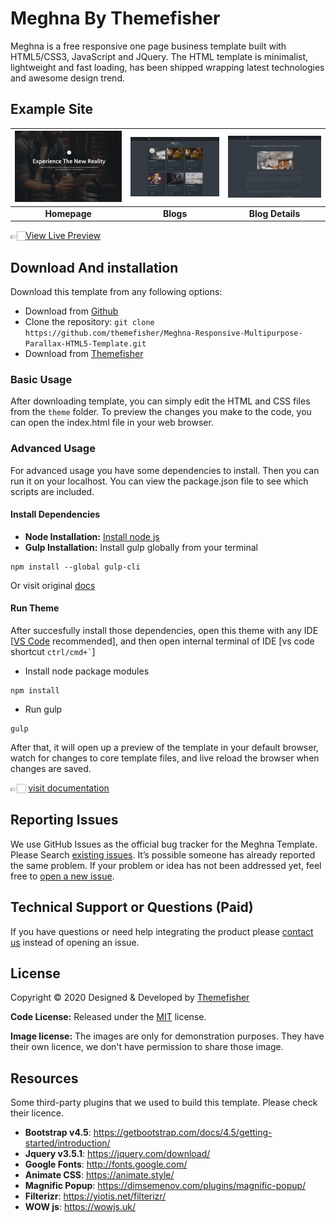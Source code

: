 # Meghna By Themefisher
Meghna is a free responsive one page business template built with HTML5/CSS3, JavaScript and JQuery. The HTML template is minimalist, lightweight and fast loading, has been shipped wrapping latest technologies and awesome design trend.


<!-- demo -->
## Example Site
| [![](screenshots/homepage.png)](https://demo.themefisher.com/meghna/) | [![](screenshots/blog.png)](https://demo.themefisher.com/meghna/blog.html) | [![](screenshots/blog-details.png)](https://demo.themefisher.com/meghna/blog-single.html) |
|:---:|:---:|:---:|
| **Homepage**  | **Blogs**  | **Blog Details**  |

👉🏻[View Live Preview](https://demo.themefisher.com/meghna/)


<!-- download -->
## Download And installation
Download this template from any following options:

* Download from [Github](https://github.com/themefisher/Meghna-Responsive-Multipurpose-Parallax-HTML5-Template/archive/master.zip)
* Clone the repository: `git clone https://github.com/themefisher/Meghna-Responsive-Multipurpose-Parallax-HTML5-Template.git`
* Download from [Themefisher](https://themefisher.com/products/Meghna-Responsive-Multipurpose-Parallax-HTML5-Template/)


<!-- installation -->
### Basic Usage
After downloading template, you can simply edit the HTML and CSS files from the `theme` folder. To preview the changes you make to the code, you can open the index.html file in your web browser.

### Advanced Usage
For advanced usage you have some dependencies to install. Then you can run it on your localhost. You can view the package.json file to see which scripts are included.

#### Install Dependencies
* **Node Installation:** [Install node js](https://nodejs.org/en/download/)
* **Gulp Installation:** Install gulp globally from your terminal 
```
npm install --global gulp-cli
```
Or visit original [docs](https://gulpjs.com/docs/en/getting-started/quick-start)

#### Run Theme
After succesfully install those dependencies, open this theme with any IDE [[VS Code](https://code.visualstudio.com/) recommended], and then open internal terminal of IDE [vs code shortcut <code>ctrl/cmd+\`</code>]

* Install node package modules
```
npm install
```
* Run gulp
```
gulp
```
After that, it will open up a preview of the template in your default browser, watch for changes to core template files, and live reload the browser when changes are saved.

👉🏻 [visit documentation](https://docs.themefisher.com/meghna/)


<!-- reporting issue -->
## Reporting Issues
We use GitHub Issues as the official bug tracker for the Meghna Template. Please Search [existing issues](https://github.com/themefisher/Meghna-Responsive-Multipurpose-Parallax-HTML5-Template/issues). It’s possible someone has already reported the same problem.
If your problem or idea has not been addressed yet, feel free to [open a new issue](https://github.com/themefisher/Meghna-Responsive-Multipurpose-Parallax-HTML5-Template/issues).

<!-- support -->
## Technical Support or Questions (Paid)
If you have questions or need help integrating the product please [contact us](mailto:mehedi@themefisher.com) instead of opening an issue.

<!-- licence -->
## License
Copyright &copy; 2020 Designed & Developed by [Themefisher](https://themefisher.com)

**Code License:** Released under the [MIT](https://github.com/themefisher/Meghna-Responsive-Multipurpose-Parallax-HTML5-Template/blob/master/LICENSE) license.

**Image license:** The images are only for demonstration purposes. They have their own licence, we don't have permission to share those image.

<!-- resources -->
## Resources
Some third-party plugins that we used to build this template. Please check their licence.
* **Bootstrap v4.5**: https://getbootstrap.com/docs/4.5/getting-started/introduction/
* **Jquery v3.5.1**: https://jquery.com/download/
* **Google Fonts**: http://fonts.google.com/
* **Animate CSS**: https://animate.style/
* **Magnific Popup**: https://dimsemenov.com/plugins/magnific-popup/
* **Filterizr**: https://yiotis.net/filterizr/
* **WOW js**: https://wowjs.uk/
